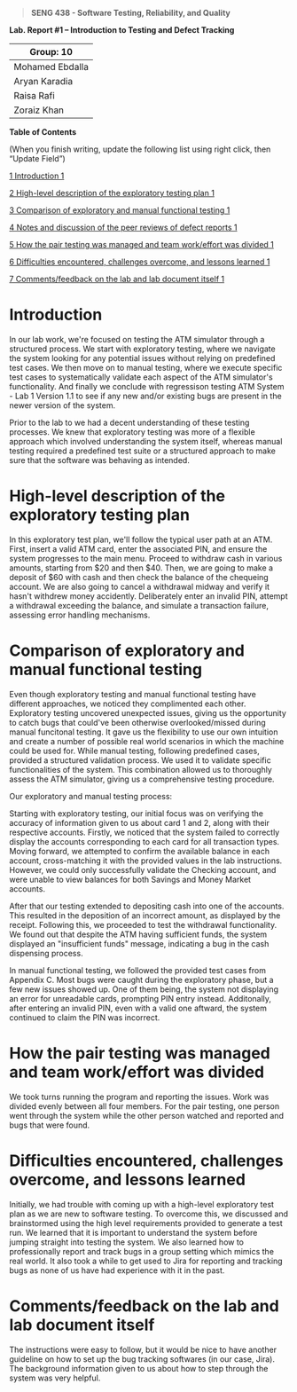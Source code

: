 >   **SENG 438 - Software Testing, Reliability, and Quality**

**Lab. Report \#1 – Introduction to Testing and Defect Tracking**

| Group: 10    |
|-----------------|
| Mohamed Ebdalla                |   
| Aryan Karadia              |   
| Raisa Rafi               |   
| Zoraiz Khan             |   


**Table of Contents**

(When you finish writing, update the following list using right click, then
“Update Field”)

[1 Introduction	1](#_Toc439194677)

[2 High-level description of the exploratory testing plan	1](#_Toc439194678)

[3 Comparison of exploratory and manual functional testing	1](#_Toc439194679)

[4 Notes and discussion of the peer reviews of defect reports	1](#_Toc439194680)

[5 How the pair testing was managed and team work/effort was
divided	1](#_Toc439194681)

[6 Difficulties encountered, challenges overcome, and lessons
learned	1](#_Toc439194682)

[7 Comments/feedback on the lab and lab document itself	1](#_Toc439194683)

# Introduction

In our lab work, we're focused on testing the ATM simulator through a structured process. We start with exploratory testing, where we navigate the system looking for any potential issues without relying on predefined test cases. We then move on to manual testing, where we execute specific test cases to systematically validate each aspect of the ATM simulator's functionality. And finally we conclude with regressison testing ATM System - Lab 1 Version 1.1 to see if any new and/or existing bugs are present in the newer version of the system. 

Prior to the lab to we had a decent understanding of these testing processes. We knew that exploratory testing was more of a flexible approach which involved understanding the system itself, whereas manual testing required a predefined test suite or a structured approach to make sure that the software was behaving as intended.

# High-level description of the exploratory testing plan

In this exploratory test plan, we'll follow the typical user path at an ATM. First, insert a valid ATM card, enter the associated PIN, and ensure the system progresses to the main menu. Proceed to withdraw cash in various amounts, starting from $20 and then $40. Then, we are going to make a deposit of $60 with cash and then check the balance of the chequeing account. We are also going to cancel a withdrawal midway and verify it hasn't withdrew money accidently. Deliberately enter an invalid PIN, attempt a withdrawal exceeding the balance, and simulate a transaction failure, assessing error handling mechanisms.

# Comparison of exploratory and manual functional testing

Even though exploratory testing and manual functional testing have different approaches, we noticed they complimented each other. Exploratory testing uncovered unexpected issues, giving us the opportunity to catch bugs that could've been otherwise overlooked/missed during manual funcitonal testing. It gave us the flexibility to use our own intuition and create a number of possible real world scenarios in which the machine could be used for. While manual testing, following predefined cases, provided a structured validation process. We used it to validate specific functionalities of the system. This combination allowed us to thoroughly assess the ATM simulator, giving us a comprehensive testing procedure.

Our exploratory and manual testing process:

Starting with exploratory testing, our initial focus was on verifying the accuracy of information given to us about card 1 and 2, along with their respective accounts. Firstly, we noticed that the system failed to correctly display the accounts corresponding to each card for all transaction types. Moving forward, we attempted to confirm the available balance in each account, cross-matching it with the provided values in the lab instructions. However, we could only successfully validate the Checking account, and were unable to view balances for both Savings and Money Market accounts.

After that our testing extended to depositing cash into one of the accounts. This resulted in the deposition of an incorrect amount, as displayed by the receipt. Following this, we proceeded to test the withdrawal functionality. We found out that despite the ATM having sufficient funds, the system displayed an "insufficient funds" message, indicating a bug in the cash dispensing process.

In manual functional testing, we followed the provided test cases from Appendix C. Most bugs were caught during the exploratory phase, but a few new issues showed up. One of them being, the system not displaying an error for unreadable cards, prompting PIN entry instead. Additonally, after entering an invalid PIN, even with a valid one aftward, the system continued to claim the PIN was incorrect.

# How the pair testing was managed and team work/effort was divided 
We took turns running the program and reporting the issues. Work was divided evenly between all four members. For the pair testing, one person went through the system while the other person watched and reported and bugs that were found.


# Difficulties encountered, challenges overcome, and lessons learned
Initially, we had trouble with coming up with a high-level exploratory test plan as we are new to software testing. To overcome this, we discussed and brainstormed using the high level requirements provided to generate a test run. We learned that it is important to understand the system before jumping straight into testing the system. We also learned how to professionally report and track bugs in a group setting which mimics the real world. It also took a while to get used to Jira for reporting and tracking bugs as none of us have had experience with it in the past.


# Comments/feedback on the lab and lab document itself
The instructions were easy to follow, but it would be nice to have another guideline on how to set up the bug tracking softwares (in our case, Jira). The background information given to us about how to step through the system was very helpful.

